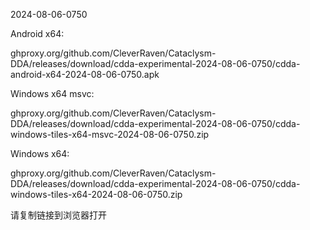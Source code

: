2024-08-06-0750

Android x64:

ghproxy.org/github.com/CleverRaven/Cataclysm-DDA/releases/download/cdda-experimental-2024-08-06-0750/cdda-android-x64-2024-08-06-0750.apk

Windows x64 msvc:

ghproxy.org/github.com/CleverRaven/Cataclysm-DDA/releases/download/cdda-experimental-2024-08-06-0750/cdda-windows-tiles-x64-msvc-2024-08-06-0750.zip

Windows x64:

ghproxy.org/github.com/CleverRaven/Cataclysm-DDA/releases/download/cdda-experimental-2024-08-06-0750/cdda-windows-tiles-x64-2024-08-06-0750.zip

请复制链接到浏览器打开

